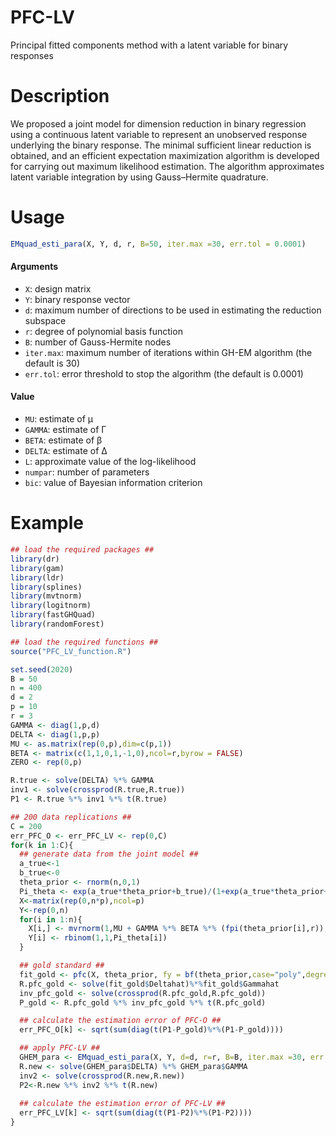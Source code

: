 # PFC-LV
Principal fitted components method with a latent variable for binary responses
# Description
We proposed a joint model for dimension reduction in binary regression using a continuous latent variable to represent an unobserved response underlying the binary response. The minimal sufficient linear reduction is obtained, and an efficient expectation maximization algorithm is developed for carrying out maximum likelihood estimation. The algorithm approximates latent variable integration by using Gauss–Hermite quadrature. 

# Usage
```R
EMquad_esti_para(X, Y, d, r, B=50, iter.max =30, err.tol = 0.0001)
```
#### Arguments
* `X`: design matrix
* `Y`: binary response vector
* `d`: maximum number of directions to be used in estimating the reduction subspace
* `r`: degree of polynomial basis function
* `B`: number of Gauss-Hermite nodes
* `iter.max`: maximum number of iterations within GH-EM algorithm (the default is 30)
* `err.tol`: error threshold to stop the algorithm (the default is 0.0001)

#### Value
* `MU`: estimate of μ
* `GAMMA`: estimate of Γ
* `BETA`: estimate of β
* `DELTA`: estimate of Δ
* `L`: approximate value of the log-likelihood
* `numpar`: number of parameters
* `bic`: value of Bayesian information criterion

# Example
```R
## load the required packages ##
library(dr) 
library(gam)
library(ldr)
library(splines)
library(mvtnorm)
library(logitnorm)
library(fastGHQuad)
library(randomForest)

## load the required functions ##
source("PFC_LV_function.R")

set.seed(2020)
B = 50
n = 400
d = 2
p = 10
r = 3
GAMMA <- diag(1,p,d)
DELTA <- diag(1,p,p)
MU <- as.matrix(rep(0,p),dim=c(p,1))
BETA <- matrix(c(1,1,0,1,-1,0),ncol=r,byrow = FALSE)
ZERO <- rep(0,p)

R.true <- solve(DELTA) %*% GAMMA
inv1 <- solve(crossprod(R.true,R.true))
P1 <- R.true %*% inv1 %*% t(R.true)

## 200 data replications ##
C = 200
err_PFC_O <- err_PFC_LV <- rep(0,C)
for(k in 1:C){
  ## generate data from the joint model ##
  a_true<-1
  b_true<-0
  theta_prior <- rnorm(n,0,1)
  Pi_theta <- exp(a_true*theta_prior+b_true)/(1+exp(a_true*theta_prior+b_true))
  X<-matrix(rep(0,n*p),ncol=p)
  Y<-rep(0,n)
  for(i in 1:n){
    X[i,] <- mvrnorm(1,MU + GAMMA %*% BETA %*% (fpi(theta_prior[i],r)),DELTA)
    Y[i] <- rbinom(1,1,Pi_theta[i])
  }

  ## gold standard ##
  fit_gold <- pfc(X, theta_prior, fy = bf(theta_prior,case="poly",degree=r), numdir=d, structure="unstr")
  R.pfc_gold <- solve(fit_gold$Deltahat)%*%fit_gold$Gammahat
  inv_pfc_gold <- solve(crossprod(R.pfc_gold,R.pfc_gold))
  P_gold <- R.pfc_gold %*% inv_pfc_gold %*% t(R.pfc_gold)

  ## calculate the estimation error of PFC-O ##
  err_PFC_O[k] <- sqrt(sum(diag(t(P1-P_gold)%*%(P1-P_gold))))

  ## apply PFC-LV ##
  GHEM_para <- EMquad_esti_para(X, Y, d=d, r=r, B=B, iter.max =30, err.tol = 0.0001)
  R.new <- solve(GHEM_para$DELTA) %*% GHEM_para$GAMMA
  inv2 <- solve(crossprod(R.new,R.new))
  P2<-R.new %*% inv2 %*% t(R.new)
  
  ## calculate the estimation error of PFC-LV ##
  err_PFC_LV[k] <- sqrt(sum(diag(t(P1-P2)%*%(P1-P2))))
}

```
